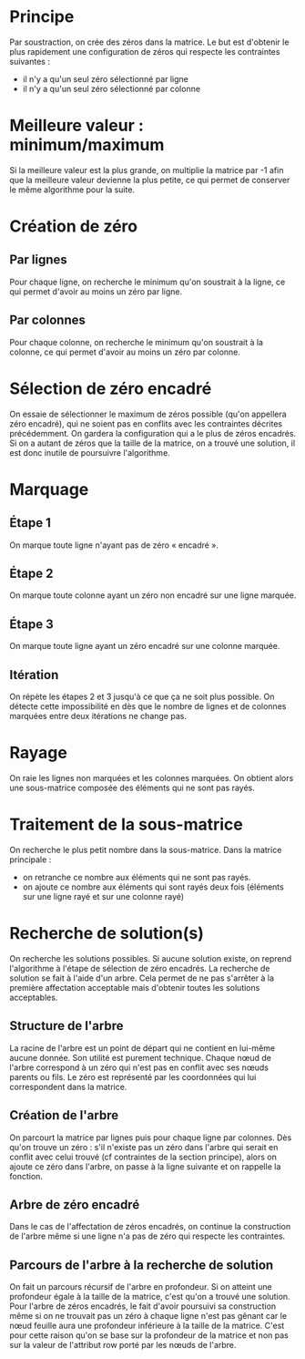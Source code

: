 
# Principe #

Par soustraction, on crée des zéros dans la matrice. Le but est d'obtenir le plus rapidement une configuration de zéros qui respecte les contraintes suivantes :
  * il n'y a qu'un seul zéro sélectionné par ligne
  * il n'y a qu'un seul zéro sélectionné par colonne

# Meilleure valeur : minimum/maximum #

Si la meilleure valeur est la plus grande, on multiplie la matrice par -1 afin que la meilleure valeur devienne la plus petite, ce qui permet de conserver le même algorithme pour la suite.

# Création de zéro #
## Par lignes ##
Pour chaque ligne, on recherche le minimum qu'on soustrait à la ligne, ce qui permet d'avoir au moins un zéro par ligne.
## Par colonnes ##
Pour chaque colonne, on recherche le minimum qu'on soustrait à la colonne, ce qui permet d'avoir au moins un zéro par colonne.
# Sélection de zéro encadré #
On essaie de sélectionner le maximum de zéros possible (qu'on appellera zéro encadré), qui ne soient pas en conflits avec les contraintes décrites précédemment.
On gardera la configuration qui a le plus de zéros encadrés.
Si on a autant de zéros que la taille de la matrice, on a trouvé une solution, il est donc inutile de poursuivre l'algorithme.

# Marquage #

## Étape 1 ##
On marque toute ligne n'ayant pas de zéro « encadré ».

## Étape 2 ##
On marque toute colonne ayant un zéro non encadré sur une ligne marquée.

## Étape 3 ##
On marque toute ligne ayant un zéro encadré sur une colonne marquée.

## Itération ##
On répète les étapes 2 et 3 jusqu'à ce que ça ne soit plus possible. On détecte cette impossibilité en dès que le nombre de lignes et de colonnes marquées entre deux itérations ne change pas.

# Rayage #
On raie les lignes non marquées et les colonnes marquées.
On obtient alors une sous-matrice composée des éléments qui ne sont pas rayés.

# Traitement de la sous-matrice #
On recherche le plus petit nombre dans la sous-matrice.
Dans la matrice principale :
  * on retranche ce nombre aux éléments qui ne sont pas rayés.
  * on ajoute ce nombre aux éléments qui sont rayés deux fois (éléments sur une ligne rayé et sur une colonne rayé)

# Recherche de solution(s) #
On recherche les solutions possibles. Si aucune solution existe, on reprend l'algorithme à l'étape de sélection de zéro encadrés.
La recherche de solution se fait à l'aide d'un arbre. Cela permet de ne pas s'arrêter à la première affectation acceptable mais d'obtenir toutes les solutions acceptables.

## Structure de l'arbre ##
La racine de l'arbre est un point de départ qui ne contient en lui-même aucune donnée. Son utilité est purement technique.
Chaque nœud de l'arbre correspond à un zéro qui n'est pas en conflit avec ses nœuds parents ou fils.
Le zéro est représenté par les coordonnées qui lui correspondent dans la matrice.

## Création de l'arbre ##
On parcourt la matrice par lignes puis pour chaque ligne par colonnes. Dès qu'on trouve un zéro :
s'il n'existe pas un zéro dans l'arbre qui serait en conflit avec celui trouvé (cf contraintes de la section principe), alors on ajoute ce zéro dans l'arbre, on passe à la ligne suivante et on rappelle la fonction.

## Arbre de zéro encadré ##
Dans le cas de l'affectation de zéros encadrés, on continue la construction de l'arbre même si une ligne n'a pas de zéro qui respecte les contraintes.

## Parcours de l'arbre à la recherche de solution ##
On fait un parcours récursif de l'arbre en profondeur. Si on atteint une profondeur égale à la taille de la matrice, c'est qu'on a trouvé une solution.
Pour l'arbre de zéros encadrés, le fait d'avoir poursuivi sa construction même si on ne trouvait pas un zéro à chaque ligne n'est pas gênant car le nœud feuille aura une profondeur inférieure à la taille de la matrice. C'est pour cette raison qu'on se base sur la profondeur de la matrice et non pas sur la valeur de l'attribut row porté par les nœuds de l'arbre.